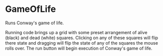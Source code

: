 # GameOfLife

Runs Conway's game of life.

Running code brings up a grid with some preset arrangement of alive (black) and dead (white) squares. Clicking on any of these squares will flip there state and dragging will flip the state of any of the squares the mouse rolls over. The run button will begin execution of Conway's game of life.
